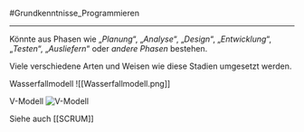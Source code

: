 #Grundkenntnisse_Programmieren
***
Könnte aus Phasen wie „*Planung*“, „*Analyse*“, „*Design*“, „*Entwicklung*“, „*Testen*“, „*Ausliefern*“ oder *andere Phasen* bestehen.

Viele verschiedene Arten und Weisen wie diese Stadien umgesetzt werden.

Wasserfallmodell
![[Wasserfallmodell.png]]

V-Modell
![V-Modell](https://upload.wikimedia.org/wikipedia/commons/thumb/3/3a/V-Modell.svg/660px-V-Modell.svg.png)


Siehe auch [[SCRUM]]